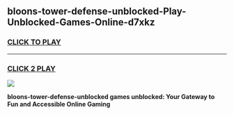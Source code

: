 
## bloons-tower-defense-unblocked-Play-Unblocked-Games-Online-d7xkz
<h3>
<a href="https://premium76.site?title=bloons-tower-defense-unblocked&ref=25A">CLICK TO PLAY</a></h3>
<hr>

<h3>
<a href="https://premium76.site?title=bloons-tower-defense-unblocked&ref=25A">CLICK 2 PLAY</a>
  
</h3>

<a href="https://premium76.site?title=bloons-tower-defense-unblocked&ref=25A"><img src="https://clearcache.store/games.png"></a>


**bloons-tower-defense-unblocked games unblocked: Your Gateway to Fun and Accessible Online Gaming**
